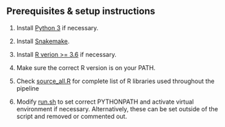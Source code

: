 ## Prerequisites & setup instructions

1) Install [Python 3](https://www.python.org/downloads/) if necessary.

3) Install [Snakemake](https://snakemake.readthedocs.io/en/stable/getting_started/installation.html).

4) Install [R verion >= 3.6](https://cloud.r-project.org/) if necessary.

4) Make sure the correct R version is on your PATH.

5) Check [source_all.R](../source_all.R) for complete list of R libraries used throughout the pipeline

6) Modify [run.sh](../pipeline/run.sh) to set correct PYTHONPATH and activate virtual environment if necessary. Alternatively, these can be set outside of the script and removed or commented out. 

